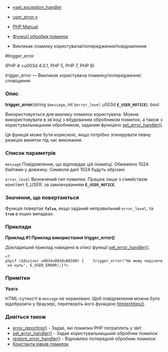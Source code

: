 - [«set_exception_handler](function.set-exception-handler.md)
- [user_error »](function.user-error.md)

- [PHP Manual](index.md)
- [Функції обробки помилок](ref.errorfunc.md)
- Викликає помилку користувача/попередження/повідомлення

#trigger_error

(PHP 4 \>u003d 4.0.1, PHP 5, PHP 7, PHP 8)

trigger_error — Викликає користувача
помилку/попередження/сповіщення

### Опис

**trigger_error**(string `$message`, int `$error_level` u003d
**`E_USER_NOTICE`**): bool

Використовується для виклику помилок користувача. Можна використовувати в
зв'язці з вбудованим обробником помилок, а також з користувальницьким
обробником, заданим функцією
[set_error_handler()](function.set-error-handler.md).

Ця функція може бути корисною, якщо потрібно згенерувати
певну реакцію виняток під час виконання.

### Список параметрів

`message`
Повідомлення, що відповідає цій помилці. Обмежено 1024 байтами у довжину.
Символи далі 1024 будуть обрізані.

`error_level`
Визначений тип помилки. Працює лише з сімейством констант E_USER. за
замовчуванням **`E_USER_NOTICE`**.

### Значення, що повертаються

Функція повертає **`false`**, якщо заданий неправильний `error_level`, та
**`true`** в інших випадках.

### Приклади

**Приклад #1 Приклад використання **trigger_error()****

Докладніший приклад наведено в описі функції
[set_error_handler()](function.set-error-handler.md).

` <?phpif ($divisor u003du003du003d0) {    trigger_error("Не можу поділити на нуль", E_USER_ERROR);}?> `

### Примітки

**Увага**

HTML-сутності в `message` не екрановані. Щоб повідомлення можна було
відобразити у браузері, перетворіть його функцією
[htmlentities()](function.mdentities.md).

### Дивіться також

- [error_reporting()](function.error-reporting.md) - Задає, які
помилки PHP потраплять у звіт
- [set_error_handler()](function.set-error-handler.md) - Задає
користувальницький обробник помилок
- [restore_error_handler()](function.restore-error-handler.md) -
Відновлює попередній обробник помилок
- [Константи рівнів помилок](errorfunc.constants.md)
